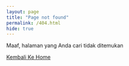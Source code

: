 ```yaml
---
layout: page
title: "Page not found"
permalink: /404.html
hide: true
---
```

Maaf, halaman yang Anda cari tidak ditemukan

<a href="/">Kembali Ke Home</a>
